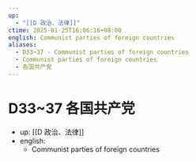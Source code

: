```yaml
---
up:
  - "[[D 政治、法律]]"
ctime: 2025-01-25T16:06:16+08:00
english: Communist parties of foreign countries
aliases:
  - D33~37 - Communist parties of foreign countries
  - Communist parties of foreign countries
  - 各国共产党
---
```


# D33~37 各国共产党

- up: [[D 政治、法律]]
- english:
	- Communist parties of foreign countries
